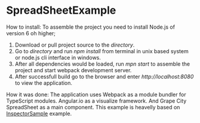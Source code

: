 # SpreadSheetExample

How to install:
To assemble the project you need to install Node.js of version 6 oh higher;

1. Download or pull project source to the *directory*.
2. Go to *directory* and run *npm install* from terminal in unix based system or node.js cli interface in windows.
3. After all dependencies would be loaded, run *mpn start* to assemble the project and start webpack development server.
4. After successfull build go to the browser and enter *http://localhost:8080* to view the application.

How it was done:
The application uses Webpack as a module bundler for TypeScript modules. Angular.io as a visualize framework. And Grape City SpreadSheet as a main component.
This example is heavelly based on [InspectorSample](http://spread.grapecity.com/Demos/JS/InspectorSample/) example.
